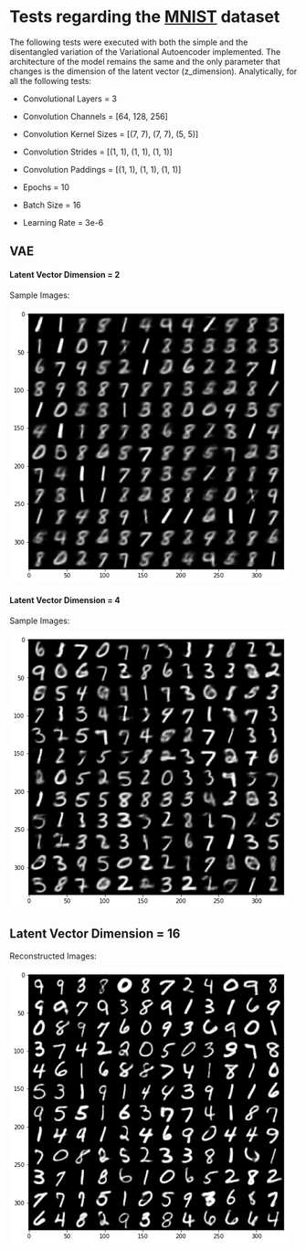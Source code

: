 # Tests regarding the [MNIST](http://yann.lecun.com/exdb/mnist/) dataset
The following tests were executed with both the simple and the disentangled variation of the Variational Autoencoder implemented.
The architecture of the model remains the same and the only parameter that changes is the dimension of the latent vector (z_dimension).
Analytically, for all the following tests:
- Convolutional Layers = 3
- Convolution Channels = \[64, 128, 256\]
- Convolution Kernel Sizes = \[(7, 7), (7, 7), (5, 5)\]
- Convolution Strides = \[(1, 1), (1, 1), (1, 1)\]
- Convolution Paddings = \[(1, 1), (1, 1), (1, 1)\]

- Epochs = 10
- Batch Size = 16
- Learning Rate = 3e-6

## VAE

#### Latent Vector Dimension = 2

Sample Images:

![image](./images/mnist_z_2_s.png)

#### Latent Vector Dimension = 4

Sample Images:

![image](./images/mnist_z_4_s.png)

## Latent Vector Dimension = 16

Reconstructed Images:

![image](./images/mnist_z_16_r.png)
